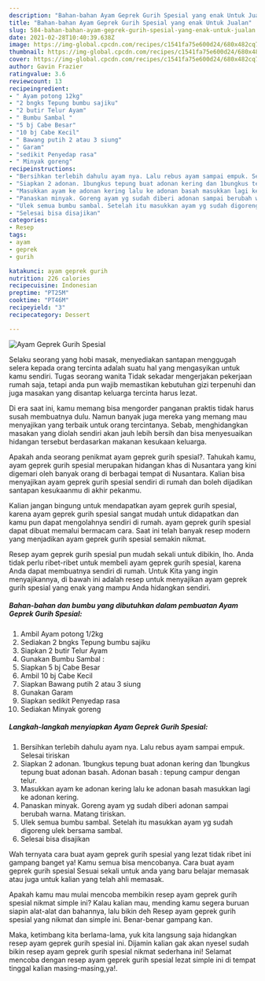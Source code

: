 ```yaml
---
description: "Bahan-bahan Ayam Geprek Gurih Spesial yang enak Untuk Jualan"
title: "Bahan-bahan Ayam Geprek Gurih Spesial yang enak Untuk Jualan"
slug: 584-bahan-bahan-ayam-geprek-gurih-spesial-yang-enak-untuk-jualan
date: 2021-02-28T10:40:39.638Z
image: https://img-global.cpcdn.com/recipes/c1541fa75e600d24/680x482cq70/ayam-geprek-gurih-spesial-foto-resep-utama.jpg
thumbnail: https://img-global.cpcdn.com/recipes/c1541fa75e600d24/680x482cq70/ayam-geprek-gurih-spesial-foto-resep-utama.jpg
cover: https://img-global.cpcdn.com/recipes/c1541fa75e600d24/680x482cq70/ayam-geprek-gurih-spesial-foto-resep-utama.jpg
author: Gavin Frazier
ratingvalue: 3.6
reviewcount: 13
recipeingredient:
- " Ayam potong 12kg"
- "2 bngks Tepung bumbu sajiku"
- "2 butir Telur Ayam"
- " Bumbu Sambal "
- "5 bj Cabe Besar"
- "10 bj Cabe Kecil"
- " Bawang putih 2 atau 3 siung"
- " Garam"
- "sedikit Penyedap rasa"
- " Minyak goreng"
recipeinstructions:
- "Bersihkan terlebih dahulu ayam nya. Lalu rebus ayam sampai empuk. Selesai tiriskan"
- "Siapkan 2 adonan. 1bungkus tepung buat adonan kering dan 1bungkus tepung buat adonan basah. Adonan basah : tepung campur dengan telur."
- "Masukkan ayam ke adonan kering lalu ke adonan basah masukkan lagi ke adonan kering."
- "Panaskan minyak. Goreng ayam yg sudah diberi adonan sampai berubah warna. Matang tiriskan."
- "Ulek semua bumbu sambal. Setelah itu masukkan ayam yg sudah digoreng ulek bersama sambal."
- "Selesai bisa disajikan"
categories:
- Resep
tags:
- ayam
- geprek
- gurih

katakunci: ayam geprek gurih 
nutrition: 226 calories
recipecuisine: Indonesian
preptime: "PT25M"
cooktime: "PT46M"
recipeyield: "3"
recipecategory: Dessert

---
```



![Ayam Geprek Gurih Spesial](https://img-global.cpcdn.com/recipes/c1541fa75e600d24/680x482cq70/ayam-geprek-gurih-spesial-foto-resep-utama.jpg)

Selaku seorang yang hobi masak, menyediakan santapan menggugah selera kepada orang tercinta adalah suatu hal yang mengasyikan untuk kamu sendiri. Tugas seorang  wanita Tidak sekadar mengerjakan pekerjaan rumah saja, tetapi anda pun wajib memastikan kebutuhan gizi terpenuhi dan juga masakan yang disantap keluarga tercinta harus lezat.

Di era  saat ini, kamu memang bisa mengorder panganan praktis tidak harus susah membuatnya dulu. Namun banyak juga mereka yang memang mau menyajikan yang terbaik untuk orang tercintanya. Sebab, menghidangkan masakan yang diolah sendiri akan jauh lebih bersih dan bisa menyesuaikan hidangan tersebut berdasarkan makanan kesukaan keluarga. 



Apakah anda seorang penikmat ayam geprek gurih spesial?. Tahukah kamu, ayam geprek gurih spesial merupakan hidangan khas di Nusantara yang kini digemari oleh banyak orang di berbagai tempat di Nusantara. Kalian bisa menyajikan ayam geprek gurih spesial sendiri di rumah dan boleh dijadikan santapan kesukaanmu di akhir pekanmu.

Kalian jangan bingung untuk mendapatkan ayam geprek gurih spesial, karena ayam geprek gurih spesial sangat mudah untuk didapatkan dan kamu pun dapat mengolahnya sendiri di rumah. ayam geprek gurih spesial dapat dibuat memalui bermacam cara. Saat ini telah banyak resep modern yang menjadikan ayam geprek gurih spesial semakin nikmat.

Resep ayam geprek gurih spesial pun mudah sekali untuk dibikin, lho. Anda tidak perlu ribet-ribet untuk membeli ayam geprek gurih spesial, karena Anda dapat membuatnya sendiri di rumah. Untuk Kita yang ingin menyajikannya, di bawah ini adalah resep untuk menyajikan ayam geprek gurih spesial yang enak yang mampu Anda hidangkan sendiri.

<!--inarticleads1-->

##### Bahan-bahan dan bumbu yang dibutuhkan dalam pembuatan Ayam Geprek Gurih Spesial:

1. Ambil  Ayam potong 1/2kg
1. Sediakan 2 bngks Tepung bumbu sajiku
1. Siapkan 2 butir Telur Ayam
1. Gunakan  Bumbu Sambal :
1. Siapkan 5 bj Cabe Besar
1. Ambil 10 bj Cabe Kecil
1. Siapkan  Bawang putih 2 atau 3 siung
1. Gunakan  Garam
1. Siapkan sedikit Penyedap rasa
1. Sediakan  Minyak goreng




<!--inarticleads2-->

##### Langkah-langkah menyiapkan Ayam Geprek Gurih Spesial:

1. Bersihkan terlebih dahulu ayam nya. Lalu rebus ayam sampai empuk. Selesai tiriskan
1. Siapkan 2 adonan. 1bungkus tepung buat adonan kering dan 1bungkus tepung buat adonan basah. Adonan basah : tepung campur dengan telur.
1. Masukkan ayam ke adonan kering lalu ke adonan basah masukkan lagi ke adonan kering.
1. Panaskan minyak. Goreng ayam yg sudah diberi adonan sampai berubah warna. Matang tiriskan.
1. Ulek semua bumbu sambal. Setelah itu masukkan ayam yg sudah digoreng ulek bersama sambal.
1. Selesai bisa disajikan




Wah ternyata cara buat ayam geprek gurih spesial yang lezat tidak ribet ini gampang banget ya! Kamu semua bisa mencobanya. Cara buat ayam geprek gurih spesial Sesuai sekali untuk anda yang baru belajar memasak atau juga untuk kalian yang telah ahli memasak.

Apakah kamu mau mulai mencoba membikin resep ayam geprek gurih spesial nikmat simple ini? Kalau kalian mau, mending kamu segera buruan siapin alat-alat dan bahannya, lalu bikin deh Resep ayam geprek gurih spesial yang nikmat dan simple ini. Benar-benar gampang kan. 

Maka, ketimbang kita berlama-lama, yuk kita langsung saja hidangkan resep ayam geprek gurih spesial ini. Dijamin kalian gak akan nyesel sudah bikin resep ayam geprek gurih spesial nikmat sederhana ini! Selamat mencoba dengan resep ayam geprek gurih spesial lezat simple ini di tempat tinggal kalian masing-masing,ya!.

